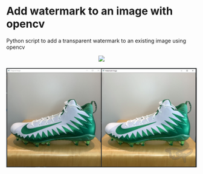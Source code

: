 # Add watermark to an image with opencv

Python script to add a transparent watermark to an existing image using opencv

<p align="center">
    <a href="https://www.python.org/" alt="Made with python">
        <img src="https://img.shields.io/badge/Made%20with-Python-1f425f.svg" /></a>
</p>

![Alt text](./images/Example-1.png "Example")
